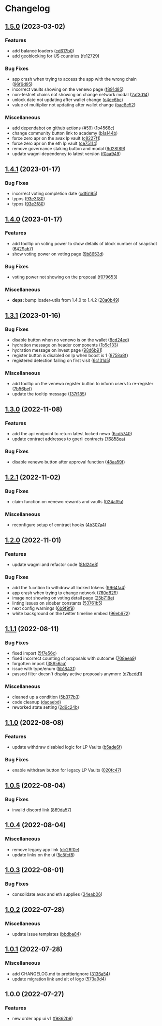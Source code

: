 # Changelog

## [1.5.0](https://github.com/new-order-network/new-order-app-ui/compare/v1.4.1...v1.5.0) (2023-03-02)


### Features

* add balance loaders ([cd617b0](https://github.com/new-order-network/new-order-app-ui/commit/cd617b0dd008ff136a98a3e64c93b77f84ba718c))
* add geoblocking for US countries ([fe12729](https://github.com/new-order-network/new-order-app-ui/commit/fe1272977fcd469177b7bb7f61986dba7bb32575))


### Bug Fixes

* app crash when trying to access the app with the wrong chain ([96f6d95](https://github.com/new-order-network/new-order-app-ui/commit/96f6d9581fca3e240d08f43678a1b0e07069649b))
* incorrect vaults showing on the venewo page ([f891d85](https://github.com/new-order-network/new-order-app-ui/commit/f891d8555478deed6729e9bd548d8fa68027899c))
* non-testnet chains not showing on change network modal ([2af3d14](https://github.com/new-order-network/new-order-app-ui/commit/2af3d142fd9bc3bfb4a5761bd51c613f3fc2d3d5))
* unlock date not updating after wallet change ([c4ec6bc](https://github.com/new-order-network/new-order-app-ui/commit/c4ec6bcb2585e3bbd60a412b36659cd49ba15ccd))
* value of multiplier not updating after wallet change ([bac8e52](https://github.com/new-order-network/new-order-app-ui/commit/bac8e5232b4c892ccc8399732058c45f88a4c7a0))


### Miscellaneous

* add dependabot on github actions ([#59](https://github.com/new-order-network/new-order-app-ui/issues/59)) ([1b4568c](https://github.com/new-order-network/new-order-app-ui/commit/1b4568c72902344e22febf484a1020d820060a9d))
* change community button link to academy ([b1a144b](https://github.com/new-order-network/new-order-app-ui/commit/b1a144bb63f2d75f925955483f39138241689381))
* force zero apr on the avax lp vault ([c8227f1](https://github.com/new-order-network/new-order-app-ui/commit/c8227f11a842c2f32713e8f8e8986e5e1c0e37fa))
* force zero apr on the eth lp vault ([ce75114](https://github.com/new-order-network/new-order-app-ui/commit/ce75114d1de432d626437928ee80463956a6d4f9))
* remove governance staking button and modal ([6d28f89](https://github.com/new-order-network/new-order-app-ui/commit/6d28f891f7270be8b5e2f3a2f4ae9aae1ca4deb9))
* update wagmi dependency to latest version ([f0aa949](https://github.com/new-order-network/new-order-app-ui/commit/f0aa949459e19848d2df6ad36c6a1b5fa9f3df65))

## [1.4.1](https://github.com/new-order-network/new-order-app-ui/compare/v1.4.0...v1.4.1) (2023-01-17)


### Bug Fixes

* incorrect voting completion date ([cdf6185](https://github.com/new-order-network/new-order-app-ui/commit/cdf6185e3afeb367917d8101606d2e4ec27f25c0))
* typos ([93e3f80](https://github.com/new-order-network/new-order-app-ui/commit/93e3f806b74b41db756b3f17d8929885a92393a0))
* typos ([93e3f80](https://github.com/new-order-network/new-order-app-ui/commit/93e3f806b74b41db756b3f17d8929885a92393a0))

## [1.4.0](https://github.com/new-order-network/new-order-app-ui/compare/v1.3.1...v1.4.0) (2023-01-17)


### Features

* add tooltip on voting power to show details of block number of snapshot ([6429ab7](https://github.com/new-order-network/new-order-app-ui/commit/6429ab7873d8b70ca32eaca141cee0efe0c0597f))
* show voting power on voting page ([9b8653d](https://github.com/new-order-network/new-order-app-ui/commit/9b8653d7f864bfb1d7d914eac799e0eda6191d45))


### Bug Fixes

* voting power not showing on the proposal ([f079653](https://github.com/new-order-network/new-order-app-ui/commit/f079653dda3164ecb2274ebb665208ecafc0380a))


### Miscellaneous

* **deps:** bump loader-utils from 1.4.0 to 1.4.2 ([20a0b49](https://github.com/new-order-network/new-order-app-ui/commit/20a0b4955b5a508fe4c51a836e8fa48ccdde1e0e))

## [1.3.1](https://github.com/new-order-network/new-order-app-ui/compare/v1.3.0...v1.3.1) (2023-01-16)


### Bug Fixes

* disable button when no venewo is on the wallet ([8cd24ed](https://github.com/new-order-network/new-order-app-ui/commit/8cd24ed9e6de9acfe9c79e32c479d5a49a48495f))
* hydration message on header components ([1b5c133](https://github.com/new-order-network/new-order-app-ui/commit/1b5c1339f5dea908cdb2585e67e43f71cf627215))
* hydration message on invest page ([98d6b91](https://github.com/new-order-network/new-order-app-ui/commit/98d6b91f6f56f6e7a3e88c341fa4afbab1c31601))
* register button is disabled on lp when boost is 1 ([8758a8f](https://github.com/new-order-network/new-order-app-ui/commit/8758a8f47aac374cc6a6f680a7de7c2aae3c8d6d))
* registered detection failing on first visit ([6c131d5](https://github.com/new-order-network/new-order-app-ui/commit/6c131d5ca26a0a9551ea3211bb9abd4d3762da32))


### Miscellaneous

* add tooltip on the venewo register button to inform users to re-register ([7b56bef](https://github.com/new-order-network/new-order-app-ui/commit/7b56befe387bcde625c461b5a7ccb662d8f3c9fd))
* update the tooltip message ([137f185](https://github.com/new-order-network/new-order-app-ui/commit/137f185543805ba1ffecee281b50b5169b7e4fba))

## [1.3.0](https://github.com/new-order-network/new-order-app-ui/compare/v1.2.1...v1.3.0) (2022-11-08)


### Features

* add the api endpoint to return latest locked newo ([6cd5740](https://github.com/new-order-network/new-order-app-ui/commit/6cd574049f8123a38685f50b4abd1c747857c358))
* update contract addresses to goerli contracts ([76858ea](https://github.com/new-order-network/new-order-app-ui/commit/76858ea9942170784f5ec1c2905d145331513070))


### Bug Fixes

* disable venewo button after approval function ([48aa59f](https://github.com/new-order-network/new-order-app-ui/commit/48aa59f0cb8408eefff53e588b459e74678ba6dc))

## [1.2.1](https://github.com/new-order-network/new-order-app-ui/compare/v1.2.0...v1.2.1) (2022-11-02)


### Bug Fixes

* claim function on venewo rewards and vaults ([024af9a](https://github.com/new-order-network/new-order-app-ui/commit/024af9a54009e6e5c5b9b3f8745f78fe57859664))


### Miscellaneous

* reconfigure setup of contract hooks ([4b307a4](https://github.com/new-order-network/new-order-app-ui/commit/4b307a44698ea5c9a6be93771fa1d01a1466afbb))

## [1.2.0](https://github.com/new-order-network/new-order-app-ui/compare/v1.1.1...v1.2.0) (2022-11-01)


### Features

* update wagmi and refactor code ([8fd24e8](https://github.com/new-order-network/new-order-app-ui/commit/8fd24e8851e038d4a51cca3466509f7504a54dc9))


### Bug Fixes

* add the fucntion to withdraw all locked tokens ([9964fa4](https://github.com/new-order-network/new-order-app-ui/commit/9964fa420b42e7fbadc022c949f0567022c4b558))
* app crash when trying to change network ([760d829](https://github.com/new-order-network/new-order-app-ui/commit/760d829e6e350389fd6c61559cfe8acc86503e18))
* image not showing on voting detail page ([25b718e](https://github.com/new-order-network/new-order-app-ui/commit/25b718ee4b9aa3c92bc3a6926731cbf9393b8f5a))
* linting issues on sidebar constants ([53761b5](https://github.com/new-order-network/new-order-app-ui/commit/53761b5c857b51fb10a4ec33c6396ca12d1e3618))
* next config warnings ([6b9f9f9](https://github.com/new-order-network/new-order-app-ui/commit/6b9f9f9ba488e8cb2dc31c3ea92230a711a9224f))
* white background on the twitter timeline embed ([96eb672](https://github.com/new-order-network/new-order-app-ui/commit/96eb672acb12b8c63f401e2524971ed1236a7f2c))

## [1.1.1](https://github.com/new-order-network/new-order-app-ui/compare/v1.1.0...v1.1.1) (2022-08-11)


### Bug Fixes

* fixed import ([5f7e56c](https://github.com/new-order-network/new-order-app-ui/commit/5f7e56c88e19e82ced9c48d2c18730b447e16f22))
* fixed incorrect counting of proposals with outcome ([708eea9](https://github.com/new-order-network/new-order-app-ui/commit/708eea939f7f95d5a5d637155cf2389a24c4a8fa))
* forgotten import ([38956aa](https://github.com/new-order-network/new-order-app-ui/commit/38956aae99d3a7ba12c8d0fd13a10c90b0a7941a))
* issue with type/enum ([5b18431](https://github.com/new-order-network/new-order-app-ui/commit/5b184312d89d3a28741e3763d104b27045230006))
* passed filter doesn't display active proposals anymore ([d7bcdd1](https://github.com/new-order-network/new-order-app-ui/commit/d7bcdd121204108e7ad1c90586100f554ffa915b))


### Miscellaneous

* cleaned up a condition ([5b377b3](https://github.com/new-order-network/new-order-app-ui/commit/5b377b37d5068bd5cd9709c1171b56acea9c9a85))
* code cleanup ([dacaebd](https://github.com/new-order-network/new-order-app-ui/commit/dacaebda8fd3ec8b5a01a9f6f0260bbb7f29b245))
* reworked state setting ([2d9c24b](https://github.com/new-order-network/new-order-app-ui/commit/2d9c24b776c5a5692d9bb64057a05dbe44883cbc))

## [1.1.0](https://github.com/new-order-network/new-order-app-ui/compare/v1.0.5...v1.1.0) (2022-08-08)


### Features

* update withdraw disabled logic for LP Vaults ([b5ade6f](https://github.com/new-order-network/new-order-app-ui/commit/b5ade6f8babc19b8bb96008387362592ff745a88))


### Bug Fixes

* enable withdraw button for legacy LP Vaults ([020fc47](https://github.com/new-order-network/new-order-app-ui/commit/020fc47438f99ca11d2b75989a60754a8242808c))

## [1.0.5](https://github.com/new-order-network/new-order-app-ui/compare/v1.0.4...v1.0.5) (2022-08-04)


### Bug Fixes

* invalid discord link ([869da57](https://github.com/new-order-network/new-order-app-ui/commit/869da573e6d6bd072f24c97be30da20b1018b31c))

## [1.0.4](https://github.com/new-order-network/new-order-app-ui/compare/v1.0.3...v1.0.4) (2022-08-04)


### Miscellaneous

* remove legacy app link ([dc26f0e](https://github.com/new-order-network/new-order-app-ui/commit/dc26f0e8c316c85a51f616edc1e86af462129a21))
* update links on the ui ([5c5fcf8](https://github.com/new-order-network/new-order-app-ui/commit/5c5fcf85625d4b30f802cfc502f88f5420df3eba))

## [1.0.3](https://github.com/new-order-network/new-order-app-ui/compare/v1.0.2...v1.0.3) (2022-08-01)


### Bug Fixes

* consolidate avax and eth supplies ([34eab06](https://github.com/new-order-network/new-order-app-ui/commit/34eab062a1f470b3adf69bfddae757d8862ae773))

## [1.0.2](https://github.com/new-order-network/new-order-app-ui/compare/v1.0.1...v1.0.2) (2022-07-28)


### Miscellaneous

* update issue templates ([bbdba84](https://github.com/new-order-network/new-order-app-ui/commit/bbdba84d043f2a48fc6383920328ddc362417e10))

## [1.0.1](https://github.com/new-order-network/new-order-app-ui/compare/v1.0.0...v1.0.1) (2022-07-28)


### Miscellaneous

* add CHANGELOG.md to prettierignore ([3136a54](https://github.com/new-order-network/new-order-app-ui/commit/3136a54f36d811c2e2042afbfd1a4dae8e084d8f))
* update migration link and alt of logo ([573a9d4](https://github.com/new-order-network/new-order-app-ui/commit/573a9d4c46403394d34f4b563dcac980e1029c4c))

## 1.0.0 (2022-07-27)


### Features

* new order app ui v1 ([f9862b9](https://github.com/new-order-network/new-order-app-ui/commit/f9862b94e955c92527ab924c557f47ada87cd73e))
